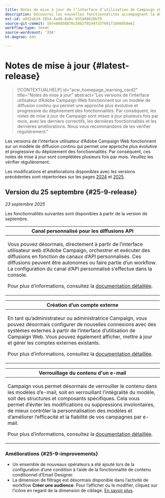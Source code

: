 ```yaml
---
title: Notes de mise à jour de l’interface d’utilisation de Campaign v8 Web
description: Découvrez les nouvelles fonctionnalités accompagnant la dernière version de l’interface d’utilisation de Campaign Web
exl-id: a0d2ab24-1854-4ad6-8a8c-b55488b20bf9
source-git-commit: 16fe04858870c58b2f0244f33f691f1606050e61
workflow-type: tm+mt
source-wordcount: '334'
ht-degree: 64%

---
```


# Notes de mise à jour {#latest-release}

>[!CONTEXTUALHELP]
>id="acw_homepage_learning_card2"
>title="Notes de mise à jour"
>abstract="Les versions de l’interface utilisateur d’Adobe Campaign Web fonctionnent sur un modèle de diffusion continu qui permet une approche plus évolutive et progressive du déploiement des fonctionnalités. Par conséquent, les notes de mise à jour de Campaign sont mises à jour plusieurs fois par mois, avec les derniers correctifs, les dernières fonctionnalités et les dernières améliorations. Nous vous recommandons de les vérifier régulièrement."

Les versions de l’interface utilisateur d’Adobe Campaign Web fonctionnent sur un modèle de diffusion continu qui permet une approche plus évolutive et progressive du déploiement des fonctionnalités. Par conséquent, ces notes de mise à jour sont complétées plusieurs fois par mois. Veuillez les vérifier régulièrement.

Les modifications et améliorations disponibles avec les versions précédentes sont répertoriées sur les pages [2024](release-notes-24.md) et [2025](release-notes-25.md).

## Version du 25 septembre {#25-9-release}

_23 septembre 2025_

Les fonctionnalités suivantes sont disponibles à partir de la version de septembre.

<table>
<thead>
<tr>
<th><strong>Canal personnalisé pour les diffusions API</strong><br/></th>
</tr>
</thead>
<tbody>
<tr>
<td>
<p>Vous pouvez désormais, directement à partir de l’interface utilisateur web d’Adobe Campaign, orchestrer et exécuter des diffusions en fonction de canaux d’API personnalisés. Ces diffusions peuvent être autonomes ou faire partie d’un workflow. La configuration du canal d’API personnalisé s’effectue dans la console.</p>
<p>Pour plus d’informations, consultez la <a href="../call-center/gs-custom-channel.md">documentation détaillée</a>.</p>
</td>
</tr>
</tbody>
</table>

<table>
<thead>
<tr>
<th><strong>Création d’un compte externe</strong><br/></th>
</tr>
</thead>
<tbody>
<tr>
<td>
<p>En tant qu’administrateur ou administratrice Campaign, vous pouvez désormais configurer de nouvelles connexions avec des systèmes externes à partir de l’interface d’utilisation de Campaign Web. Vous pouvez également afficher, mettre à jour et gérer les comptes externes existants.</p>
<p>Pour plus d’informations, consultez la <a href="../administration/create-external-account.md">documentation détaillée</a>.</p>
</td>
</tr>
</tbody>
</table>

<table>
<thead>
<tr>
<th><strong>Verrouillage du contenu d'un e-mail</strong><br/></th>
</tr>
</thead>
<tbody>
<tr>
<td>
<p>Campaign vous permet désormais de verrouiller le contenu dans les modèles d’e-mail, soit en verrouillant l’intégralité du modèle, soit des structures et composants spécifiques. Cela vous permet d’éviter les modifications ou suppressions involontaires, de mieux contrôler la personnalisation des modèles et d’améliorer l’efficacité et la fiabilité de vos campagnes par e-mail.</p>
<p>Pour plus d’informations, consultez la <a href="../content/content-locking.md">documentation détaillée</a>.</p>
</td>
</tr>
</tbody>
</table>

<!--table>
<thead>
<tr>
<th><strong>Integration with Adobe GenStudio</strong><br/></th>  LA? sort? Juliette
</tr>
</thead>
<tbody>
<tr>
<td>
<p>To enhance marketing efficiency and to maintain brand consistency, you can now seamlessly integrate GenStudio for Performance Marketing experiences with Campaign. This enables you to leverage GenStudio's AI-power content creation alongside Campaign's advanced orchestration capabilities.<p>
<p>For more information, refer to the detailed documentation.</p>
</td>
</tr>
</tbody>
</table-->

<!--table>
<thead>
<tr>
<th><strong>Dark mode support in the Email designer</strong><br/></th> -> pas sept, modifier composant... -> Juliette
</tr>
</thead>
<tbody>
<tr>
<td>
<p>The Email Designer now offers the ability to switch to dark mode view, where you can additionally define specific custom settings. Note that the final rendering depends on the recipient's email client, and not all email clients support dark mode.</p>
<p>For more information, refer to the detailed documentation.</p>
</td>
</tr>
</tbody>
</table-->

<!--table>>
<thead>
<tr>
<th><strong>Multilingual capabilities for transactional messaging and push notifications (LA)</strong><br/></th> 
</tr>
</thead>
<tbody>
<tr>
<td>
<p>You can now send multiple transactional messages and push notifications in different languages in Adobe Campaign Web User Interface. The Multilingual delivery feature allows you to choose the default language of your delivery as well as the different languages in which the delivery can be sent. You can also preview these deliveries in the languages you have chosen.</p>
<p>Note: this capability is only available for a set of organizations (Limited Availability), and will be rolled out globally in a future release.</p>
<p>For more information, refer to the detailed documentation.</p>
</td>
</tr>
</tbody>
</table-->

<!--table>
<thead>
<tr>
<th><strong>Profile enrichment in Transactional Messages (LA)</strong><br/></th> 
</tr>
</thead>
<tbody>
<tr>
<td>
<p>This capability allows you to personalize transactional messages (Email, SMS, Push) by linking Adobe Campaign database fields to the message content. You can select target mappings, enrichment columns, and a reconciliation key to ensure accurate, real-time personalization while maintaining performance thresholds.</p>
<p>Note: this capability is only available for a set of organizations (Limited Availability), and will be rolled out globally in a future release.</p>
<p>For more information, refer to the detailed documentation.</p>
</td>
</tr>
</tbody>
</table-->

<!--table>
<thead>
<tr>
<th><strong>Dynamic reporting for transactional messaging (LA)</strong><br/></th> 
</tr>
</thead>
<tbody>
<tr>
<td>
<p>Note: this capability is only available for a set of organizations (Limited Availability), and will be rolled out globally in a future release.</p>
<p>For more information, refer to the detailed documentation.</p>
</td>
</tr>
</tbody>
</table-->


### Améliorations {#25-9-improvements}

* Un ensemble de nouveaux opérateurs a été ajouté lors de la configuration d’une condition à l’aide de la fonctionnalité de contenu conditionnel d’Email Designer.
* La dimension de filtrage est désormais disponible dans l’activité de workflow **Créer une audience**. Pour l’afficher ou le modifier, cliquez sur l’icône en regard de la dimension de ciblage. [En savoir plus](../workflows/activities/build-audience.md#build-audience-configuration).
<!--

NEO-84915 Stop button for deliveries???? ->>> met pas, juste bouton ajouté dans webUI meme comportement que console. bleu, marche, marche pas.
NEO-90345 WebUI - Extended operators for dynamic content ->>>> deja mis
NEO-88858 WebUI - Send proof from execution recurring delivery -> bug
NEO-89777 Content locking on create email template -> juliette
NEO-90365 Multi-lingual – Identify fields editable from variants???? -> fix pour SMS
query activity -> query ds workflow fitleting dimentsion 

-->

